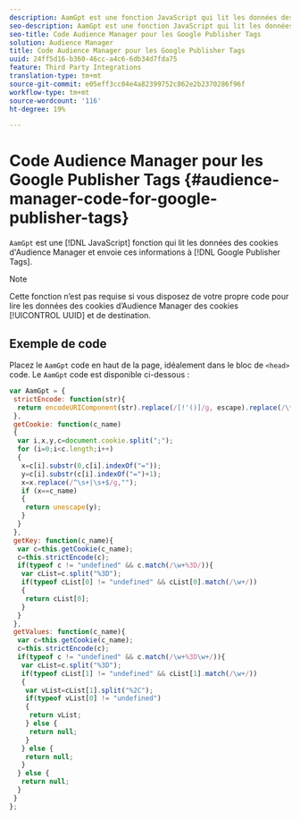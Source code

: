 ```yaml
---
description: AamGpt est une fonction JavaScript qui lit les données des cookies d’Audience Manager et envoie ces informations à Google Publisher Tags.
seo-description: AamGpt est une fonction JavaScript qui lit les données des cookies d’Audience Manager et envoie ces informations à Google Publisher Tags.
seo-title: Code Audience Manager pour les Google Publisher Tags
solution: Audience Manager
title: Code Audience Manager pour les Google Publisher Tags
uuid: 24ff5d16-b360-46cc-a4c6-6db34d7fda75
feature: Third Party Integrations
translation-type: tm+mt
source-git-commit: e05eff3cc04e4a82399752c862e2b2370286f96f
workflow-type: tm+mt
source-wordcount: '116'
ht-degree: 19%

---
```



# Code Audience Manager pour les Google Publisher Tags {#audience-manager-code-for-google-publisher-tags}

`AamGpt` est une [!DNL JavaScript] fonction qui lit les données des cookies d&#39;Audience Manager et envoie ces informations à [!DNL Google Publisher Tags].

>[!NOTE]
>
>Cette fonction n’est pas requise si vous disposez de votre propre code pour lire les données des cookies d’Audience Manager des cookies [!UICONTROL UUID] et de destination.

## Exemple de code

Placez le `AamGpt` code en haut de la page, idéalement dans le bloc de `<head>` code. Le `AamGpt` code est disponible ci-dessous :

```js
var AamGpt = {  
 strictEncode: function(str){ 
  return encodeURIComponent(str).replace(/[!'()]/g, escape).replace(/\*/g, "%2A"); 
 }, 
 getCookie: function(c_name) 
 { 
  var i,x,y,c=document.cookie.split(";"); 
  for (i=0;i<c.length;i++) 
  { 
   x=c[i].substr(0,c[i].indexOf("=")); 
   y=c[i].substr(c[i].indexOf("=")+1); 
   x=x.replace(/^\s+|\s+$/g,""); 
   if (x==c_name) 
   { 
    return unescape(y); 
   } 
  } 
 }, 
 getKey: function(c_name){ 
  var c=this.getCookie(c_name); 
  c=this.strictEncode(c); 
  if(typeof c != "undefined" && c.match(/\w+%3D/)){ 
   var cList=c.split("%3D"); 
   if(typeof cList[0] != "undefined" && cList[0].match(/\w+/)) 
   { 
    return cList[0]; 
   } 
  }  
 }, 
 getValues: function(c_name){ 
  var c=this.getCookie(c_name); 
  c=this.strictEncode(c); 
  if(typeof c != "undefined" && c.match(/\w+%3D\w+/)){ 
   var cList=c.split("%3D"); 
   if(typeof cList[1] != "undefined" && cList[1].match(/\w+/)) 
   { 
    var vList=cList[1].split("%2C"); 
    if(typeof vList[0] != "undefined") 
    { 
     return vList; 
    } else { 
     return null; 
    }    
   } else { 
    return null; 
   } 
  } else { 
   return null; 
  } 
 } 
};
```
